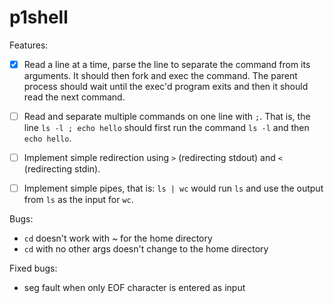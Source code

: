 # p1shell

Features:
- [x] Read a line at a time, parse the line to separate the command from its arguments. It should then fork and exec the command. The parent process should wait until the exec'd program exits and then it should read the next command.

- [ ] Read and separate multiple commands on one line with `;`. That is, the line `ls -l ; echo hello` should first run the command `ls -l` and then `echo hello`.
- [ ] Implement simple redirection using `>` (redirecting stdout) and `<` (redirecting stdin).
- [ ] Implement simple pipes, that is: `ls | wc` would run `ls` and use the output from `ls` as the input for `wc`.

Bugs:
* `cd` doesn't work with ~ for the home directory
* `cd` with no other args doesn't change to the home directory

Fixed bugs:
* seg fault when only EOF character is entered as input